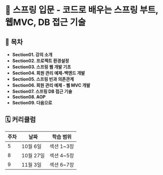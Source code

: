  
# 📘 스프링 입문 - 코드로 배우는 스프링 부트, 웹MVC, DB 접근 기술


## 🔖 목차

- **Section01. 강의 소개**
- **Section02. 프로젝트 환경설정**
- **Section03. 스프링 웹 개발 기초**
- **Section04. 회원 관리 예제-백엔드 개발**
- **Section05. 스프링 빈과 의존관계**
- **Section06. 회원 관리 예제 - 웹 MVC 개발**
- **Section07. 스프링 DB 접근 기술**
- **Section08. AOP**
- **Section09. 다음으로**



## 🗓 커리큘럼

| 주차 | 날짜       | 학습 범위 |
|------|-----------|-----------|
| 5  | 10월 6일   | 섹션 1~3장    |
| 8  | 10월 27일  | 섹션 4~5장    |
| 9  | 11월 3일  | 섹션 6~7장    |

